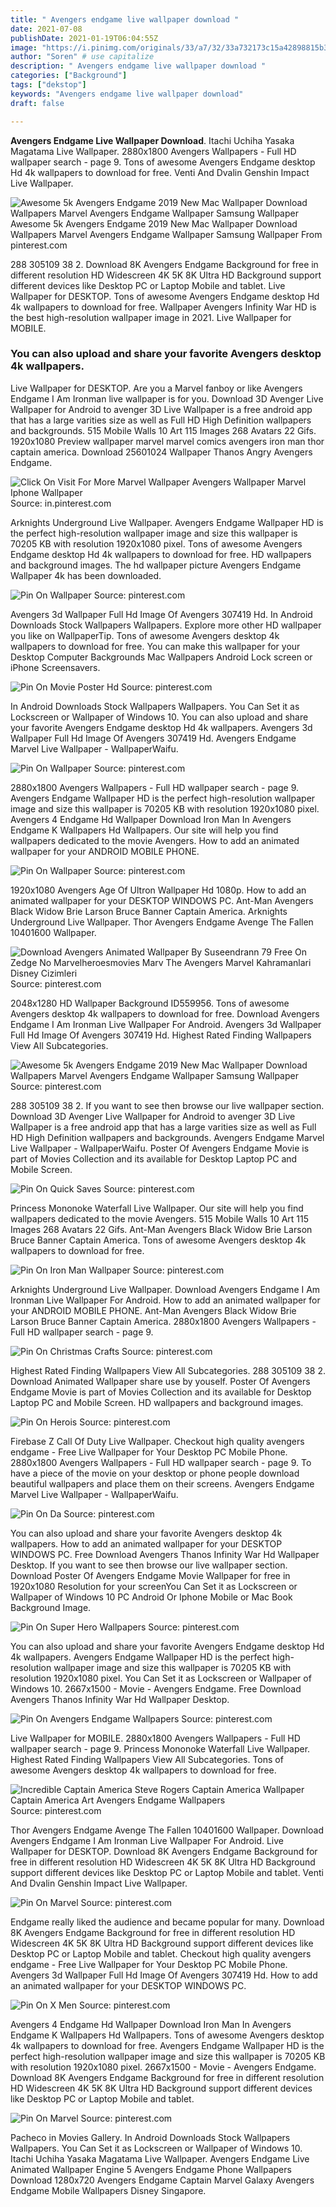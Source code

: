 ```yaml
---
title: " Avengers endgame live wallpaper download "
date: 2021-07-08
publishDate: 2021-01-19T06:04:55Z
image: "https://i.pinimg.com/originals/33/a7/32/33a732173c15a42898815b3661336749.jpg"
author: "Soren" # use capitalize
description: " Avengers endgame live wallpaper download "
categories: ["Background"]
tags: ["dekstop"]
keywords: "Avengers endgame live wallpaper download"
draft: false

---
```



**Avengers Endgame Live Wallpaper Download**. Itachi Uchiha Yasaka Magatama Live Wallpaper. 2880x1800 Avengers Wallpapers - Full HD wallpaper search - page 9. Tons of awesome Avengers Endgame desktop Hd 4k wallpapers to download for free. Venti And Dvalin Genshin Impact Live Wallpaper.

![Awesome 5k Avengers Endgame 2019 New Mac Wallpaper Download Wallpapers Marvel Avengers Endgame Wallpaper Samsung Wallpaper](https://i.pinimg.com/originals/f7/9f/e5/f79fe56b0f1deda074058cc5e0083aef.jpg "Awesome 5k Avengers Endgame 2019 New Mac Wallpaper Download Wallpapers Marvel Avengers Endgame Wallpaper Samsung Wallpaper")
Awesome 5k Avengers Endgame 2019 New Mac Wallpaper Download Wallpapers Marvel Avengers Endgame Wallpaper Samsung Wallpaper From pinterest.com


288 305109 38 2. Download 8K Avengers Endgame Background for free in different resolution HD Widescreen 4K 5K 8K Ultra HD Background support different devices like Desktop PC or Laptop Mobile and tablet. Live Wallpaper for DESKTOP. Tons of awesome Avengers Endgame desktop Hd 4k wallpapers to download for free. Wallpaper Avengers Infinity War HD is the best high-resolution wallpaper image in 2021. Live Wallpaper for MOBILE.

### You can also upload and share your favorite Avengers desktop 4k wallpapers.

Live Wallpaper for DESKTOP. Are you a Marvel fanboy or like Avengers Endgame I Am Ironman live wallpaper is for you. Download 3D Avenger Live Wallpaper for Android to avenger 3D Live Wallpaper is a free android app that has a large varities size as well as Full HD High Definition wallpapers and backgrounds. 515 Mobile Walls 10 Art 115 Images 268 Avatars 22 Gifs. 1920x1080 Preview wallpaper marvel marvel comics avengers iron man thor captain america. Download 25601024 Wallpaper Thanos Angry Avengers Endgame.


![Click On Visit For More Marvel Wallpaper Avengers Wallpaper Marvel Iphone Wallpaper](https://i.pinimg.com/736x/08/4b/4c/084b4cd4dbeba8ce20dfaa347b1cf923.jpg "Click On Visit For More Marvel Wallpaper Avengers Wallpaper Marvel Iphone Wallpaper")
Source: in.pinterest.com

Arknights Underground Live Wallpaper. Avengers Endgame Wallpaper HD is the perfect high-resolution wallpaper image and size this wallpaper is 70205 KB with resolution 1920x1080 pixel. Tons of awesome Avengers Endgame desktop Hd 4k wallpapers to download for free. HD wallpapers and background images. The hd wallpaper picture Avengers Endgame Wallpaper 4k has been downloaded.

![Pin On Wallpaper](https://i.pinimg.com/originals/01/71/0e/01710e697b3c32d47389dbd768a9c34e.jpg "Pin On Wallpaper")
Source: pinterest.com

Avengers 3d Wallpaper Full Hd Image Of Avengers 307419 Hd. In Android Downloads Stock Wallpapers Wallpapers. Explore more other HD wallpaper you like on WallpaperTip. Tons of awesome Avengers desktop 4k wallpapers to download for free. You can make this wallpaper for your Desktop Computer Backgrounds Mac Wallpapers Android Lock screen or iPhone Screensavers.

![Pin On Movie Poster Hd](https://i.pinimg.com/originals/93/17/c3/9317c3fb92d45a42a911ad1a2140f8b1.jpg "Pin On Movie Poster Hd")
Source: pinterest.com

In Android Downloads Stock Wallpapers Wallpapers. You Can Set it as Lockscreen or Wallpaper of Windows 10. You can also upload and share your favorite Avengers Endgame desktop Hd 4k wallpapers. Avengers 3d Wallpaper Full Hd Image Of Avengers 307419 Hd. Avengers Endgame Marvel Live Wallpaper - WallpaperWaifu.

![Pin On Wallpaper](https://i.pinimg.com/originals/cc/1d/40/cc1d40f2dc971c23e9a5e307c494c3c9.jpg "Pin On Wallpaper")
Source: pinterest.com

2880x1800 Avengers Wallpapers - Full HD wallpaper search - page 9. Avengers Endgame Wallpaper HD is the perfect high-resolution wallpaper image and size this wallpaper is 70205 KB with resolution 1920x1080 pixel. Avengers 4 Endgame Hd Wallpaper Download Iron Man In Avengers Endgame K Wallpapers Hd Wallpapers. Our site will help you find wallpapers dedicated to the movie Avengers. How to add an animated wallpaper for your ANDROID MOBILE PHONE.

![Pin On Wallpaper](https://i.pinimg.com/originals/c3/1e/34/c31e3418d24b4d40a9e02a33b849d6ac.jpg "Pin On Wallpaper")
Source: pinterest.com

1920x1080 Avengers Age Of Ultron Wallpaper Hd 1080p. How to add an animated wallpaper for your DESKTOP WINDOWS PC. Ant-Man Avengers Black Widow Brie Larson Bruce Banner Captain America. Arknights Underground Live Wallpaper. Thor Avengers Endgame Avenge The Fallen 10401600 Wallpaper.

![Download Avengers Animated Wallpaper By Suseendrann 79 Free On Zedge No Marvelheroesmovies Marv The Avengers Marvel Kahramanlari Disney Cizimleri](https://i.pinimg.com/originals/8f/cb/00/8fcb007358f3643c4195be19af1bd001.jpg "Download Avengers Animated Wallpaper By Suseendrann 79 Free On Zedge No Marvelheroesmovies Marv The Avengers Marvel Kahramanlari Disney Cizimleri")
Source: pinterest.com

2048x1280 HD Wallpaper Background ID559956. Tons of awesome Avengers desktop 4k wallpapers to download for free. Download Avengers Endgame I Am Ironman Live Wallpaper For Android. Avengers 3d Wallpaper Full Hd Image Of Avengers 307419 Hd. Highest Rated Finding Wallpapers View All Subcategories.

![Awesome 5k Avengers Endgame 2019 New Mac Wallpaper Download Wallpapers Marvel Avengers Endgame Wallpaper Samsung Wallpaper](https://i.pinimg.com/originals/f7/9f/e5/f79fe56b0f1deda074058cc5e0083aef.jpg "Awesome 5k Avengers Endgame 2019 New Mac Wallpaper Download Wallpapers Marvel Avengers Endgame Wallpaper Samsung Wallpaper")
Source: pinterest.com

288 305109 38 2. If you want to see then browse our live wallpaper section. Download 3D Avenger Live Wallpaper for Android to avenger 3D Live Wallpaper is a free android app that has a large varities size as well as Full HD High Definition wallpapers and backgrounds. Avengers Endgame Marvel Live Wallpaper - WallpaperWaifu. Poster Of Avengers Endgame Movie is part of Movies Collection and its available for Desktop Laptop PC and Mobile Screen.

![Pin On Quick Saves](https://i.pinimg.com/736x/91/6d/eb/916deb7f9e7a98bed046909da2a45068.jpg "Pin On Quick Saves")
Source: pinterest.com

Princess Mononoke Waterfall Live Wallpaper. Our site will help you find wallpapers dedicated to the movie Avengers. 515 Mobile Walls 10 Art 115 Images 268 Avatars 22 Gifs. Ant-Man Avengers Black Widow Brie Larson Bruce Banner Captain America. Tons of awesome Avengers desktop 4k wallpapers to download for free.

![Pin On Iron Man Wallpaper](https://i.pinimg.com/originals/11/59/d0/1159d0ea045aae2903933e2cfc03de0c.jpg "Pin On Iron Man Wallpaper")
Source: pinterest.com

Arknights Underground Live Wallpaper. Download Avengers Endgame I Am Ironman Live Wallpaper For Android. How to add an animated wallpaper for your ANDROID MOBILE PHONE. Ant-Man Avengers Black Widow Brie Larson Bruce Banner Captain America. 2880x1800 Avengers Wallpapers - Full HD wallpaper search - page 9.

![Pin On Christmas Crafts](https://i.pinimg.com/originals/d9/ea/7a/d9ea7adbfa2219575ce2175ef8fbb2ff.jpg "Pin On Christmas Crafts")
Source: pinterest.com

Highest Rated Finding Wallpapers View All Subcategories. 288 305109 38 2. Download Animated Wallpaper share use by youself. Poster Of Avengers Endgame Movie is part of Movies Collection and its available for Desktop Laptop PC and Mobile Screen. HD wallpapers and background images.

![Pin On Herois](https://i.pinimg.com/originals/91/d9/aa/91d9aa93d5fd8a91ec2ecfa1b47c6137.jpg "Pin On Herois")
Source: pinterest.com

Firebase Z Call Of Duty Live Wallpaper. Checkout high quality avengers endgame - Free Live Wallpaper for Your Desktop PC Mobile Phone. 2880x1800 Avengers Wallpapers - Full HD wallpaper search - page 9. To have a piece of the movie on your desktop or phone people download beautiful wallpapers and place them on their screens. Avengers Endgame Marvel Live Wallpaper - WallpaperWaifu.

![Pin On Da](https://i.pinimg.com/originals/0d/50/3f/0d503f82ac0827e2bb244d1a186f1a8b.jpg "Pin On Da")
Source: pinterest.com

You can also upload and share your favorite Avengers desktop 4k wallpapers. How to add an animated wallpaper for your DESKTOP WINDOWS PC. Free Download Avengers Thanos Infinity War Hd Wallpaper Desktop. If you want to see then browse our live wallpaper section. Download Poster Of Avengers Endgame Movie Wallpaper for free in 1920x1080 Resolution for your screenYou Can Set it as Lockscreen or Wallpaper of Windows 10 PC Android Or Iphone Mobile or Mac Book Background Image.

![Pin On Super Hero Wallpapers](https://i.pinimg.com/originals/bc/42/80/bc428098e602024b4d3665b12df2ea0d.jpg "Pin On Super Hero Wallpapers")
Source: pinterest.com

You can also upload and share your favorite Avengers Endgame desktop Hd 4k wallpapers. Avengers Endgame Wallpaper HD is the perfect high-resolution wallpaper image and size this wallpaper is 70205 KB with resolution 1920x1080 pixel. You Can Set it as Lockscreen or Wallpaper of Windows 10. 2667x1500 - Movie - Avengers Endgame. Free Download Avengers Thanos Infinity War Hd Wallpaper Desktop.

![Pin On Avengers Endgame Wallpapers](https://i.pinimg.com/originals/71/62/ab/7162ab1cced75d4bd165be7d6d846e46.jpg "Pin On Avengers Endgame Wallpapers")
Source: pinterest.com

Live Wallpaper for MOBILE. 2880x1800 Avengers Wallpapers - Full HD wallpaper search - page 9. Princess Mononoke Waterfall Live Wallpaper. Highest Rated Finding Wallpapers View All Subcategories. Tons of awesome Avengers desktop 4k wallpapers to download for free.

![Incredible Captain America Steve Rogers Captain America Wallpaper Captain America Art Avengers Endgame Wallpapers](https://i.pinimg.com/originals/d1/21/94/d12194c0966d938bc797c0b96b6e4c59.jpg "Incredible Captain America Steve Rogers Captain America Wallpaper Captain America Art Avengers Endgame Wallpapers")
Source: pinterest.com

Thor Avengers Endgame Avenge The Fallen 10401600 Wallpaper. Download Avengers Endgame I Am Ironman Live Wallpaper For Android. Live Wallpaper for DESKTOP. Download 8K Avengers Endgame Background for free in different resolution HD Widescreen 4K 5K 8K Ultra HD Background support different devices like Desktop PC or Laptop Mobile and tablet. Venti And Dvalin Genshin Impact Live Wallpaper.

![Pin On Marvel](https://i.pinimg.com/originals/ee/94/eb/ee94ebf00dc125f5969b134353f8a298.png "Pin On Marvel")
Source: pinterest.com

Endgame really liked the audience and became popular for many. Download 8K Avengers Endgame Background for free in different resolution HD Widescreen 4K 5K 8K Ultra HD Background support different devices like Desktop PC or Laptop Mobile and tablet. Checkout high quality avengers endgame - Free Live Wallpaper for Your Desktop PC Mobile Phone. Avengers 3d Wallpaper Full Hd Image Of Avengers 307419 Hd. How to add an animated wallpaper for your DESKTOP WINDOWS PC.

![Pin On X Men](https://i.pinimg.com/originals/4b/c8/9e/4bc89eb5a886dcd4c3c0a2048c580471.jpg "Pin On X Men")
Source: pinterest.com

Avengers 4 Endgame Hd Wallpaper Download Iron Man In Avengers Endgame K Wallpapers Hd Wallpapers. Tons of awesome Avengers desktop 4k wallpapers to download for free. Avengers Endgame Wallpaper HD is the perfect high-resolution wallpaper image and size this wallpaper is 70205 KB with resolution 1920x1080 pixel. 2667x1500 - Movie - Avengers Endgame. Download 8K Avengers Endgame Background for free in different resolution HD Widescreen 4K 5K 8K Ultra HD Background support different devices like Desktop PC or Laptop Mobile and tablet.

![Pin On Marvel](https://i.pinimg.com/originals/33/a7/32/33a732173c15a42898815b3661336749.jpg "Pin On Marvel")
Source: pinterest.com

Pacheco in Movies Gallery. In Android Downloads Stock Wallpapers Wallpapers. You Can Set it as Lockscreen or Wallpaper of Windows 10. Itachi Uchiha Yasaka Magatama Live Wallpaper. Avengers Endgame Live Animated Wallpaper Engine 5 Avengers Endgame Phone Wallpapers Download 1280x720 Avengers Endgame Captain Marvel Galaxy Avengers Endgame Mobile Wallpapers Disney Singapore.

